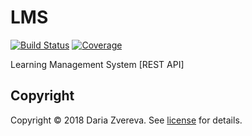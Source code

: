 # LMS

[![Build Status][travis-badge]][travis-url]
[![Coverage][coverage-image]][coverage-url]

Learning Management System [REST API]

## Copyright

Copyright © 2018 Daria Zvereva. See [license] for details.

[license]: LICENSE.md
[travis-url]: https://travis-ci.com/DariaZvereva/LMS
[travis-badge]: https://travis-ci.com/DariaZvereva/LMS.svg?branch=master
[coverage-image]: https://codecov.io/gh/DariaZvereva/LMS/branch/master/graph/badge.svg
[coverage-url]: https://codecov.io/gh/DariaZvereva/LMS
